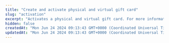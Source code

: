 ```yaml
---
title: "Create and activate physical and virtual gift card"
slug: "activation"
excerpt: "Activates a physical and virtual gift card. For more information, see [use the gift card API](https://docs.clover.com/docs/gift-card-api)."
hidden: false
createdAt: "Mon Jun 24 2024 09:13:43 GMT+0000 (Coordinated Universal Time)"
updatedAt: "Mon Jun 24 2024 09:13:43 GMT+0000 (Coordinated Universal Time)"
---
```

